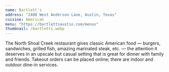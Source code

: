 ```yaml
---
name: Bartlett's
address: "2408 West Anderson Lane, Austin, Texas"
cuisine: American
menu: "https://bartlettsaustin.com/menus"
thumbnail: /bartletts.webp
---
```


The North Shoal Creek restaurant gives classic American food — burgers, sandwiches, grilled fish, amazing marinated steak, etc. — the attention it deserves in an upscale but casual setting that is great for dinner with family and friends. Takeout orders can be placed online; there are indoor and outdoor dine-in services.
